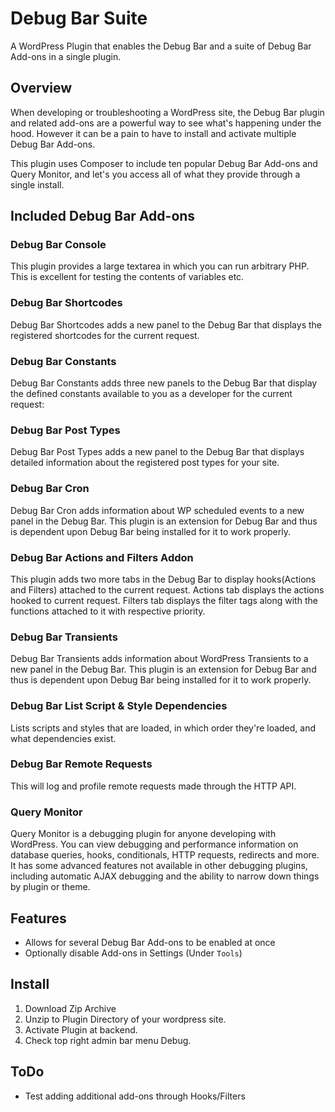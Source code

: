 # Debug Bar Suite
A WordPress Plugin that enables the Debug Bar and a suite of Debug Bar Add-ons in a single plugin. 

## Overview
When developing or troubleshooting a WordPress site, the Debug Bar plugin and related add-ons are a powerful way to see what's happening under the hood. However it can be a pain to have to install and activate multiple Debug Bar Add-ons. 

This plugin uses Composer to include ten popular Debug Bar Add-ons and Query Monitor, and let's you access all of what they provide through a single install. 

## Included Debug Bar Add-ons

### Debug Bar Console

This plugin provides a large textarea in which you can run arbitrary PHP.  This is excellent for testing the contents of variables etc.

### Debug Bar Shortcodes

Debug Bar Shortcodes adds a new panel to the Debug Bar that displays the registered shortcodes for the current request.

### Debug Bar Constants

Debug Bar Constants adds three new panels to the Debug Bar that display the defined constants available to you as a developer for the current request:

### Debug Bar Post Types

Debug Bar Post Types adds a new panel to the Debug Bar that displays detailed information about the registered post types for your site.

### Debug Bar Cron

Debug Bar Cron adds information about WP scheduled events to a new panel in the Debug Bar. This plugin is an extension for Debug Bar and thus is dependent upon Debug Bar being installed for it to work properly.

### Debug Bar Actions and Filters Addon

This plugin adds two more tabs in the Debug Bar to display hooks(Actions and Filters) attached to the current request. Actions tab displays the actions hooked to current request. Filters tab displays the filter tags along with the functions attached to it with respective priority.

### Debug Bar Transients

Debug Bar Transients adds information about WordPress Transients to a new panel in the Debug Bar. This plugin is an extension for Debug Bar and thus is dependent upon Debug Bar being installed for it to work properly.

### Debug Bar List Script & Style Dependencies

Lists scripts and styles that are loaded, in which order they're loaded, and what dependencies exist.

### Debug Bar Remote Requests

This will log and profile remote requests made through the HTTP API.

### Query Monitor
Query Monitor is a debugging plugin for anyone developing with WordPress. You can view debugging and performance information on database queries, hooks, conditionals, HTTP requests, redirects and more. It has some advanced features not available in other debugging plugins, including automatic AJAX debugging and the ability to narrow down things by plugin or theme.

## Features
* Allows for several Debug Bar Add-ons to be enabled at once
* Optionally disable Add-ons in Settings (Under `Tools`)

## Install
1. Download Zip Archive
2. Unzip to Plugin Directory of your wordpress site.
3. Activate Plugin at backend.
4. Check top right admin bar menu Debug.

## ToDo
* Test adding additional add-ons through Hooks/Filters

